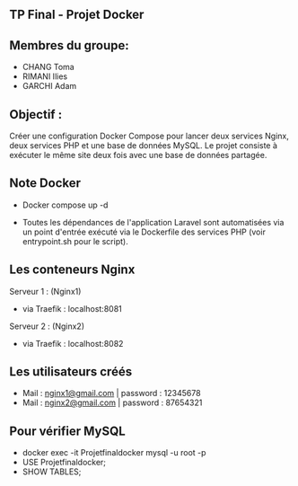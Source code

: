 ## TP Final - Projet Docker

## Membres du groupe:
- CHANG Toma
- RIMANI Ilies
- GARCHI Adam

## Objectif :
Créer une configuration Docker Compose pour lancer deux services Nginx, deux services PHP et une base de données MySQL. Le projet consiste à exécuter le même site deux fois avec une base de données partagée.

## Note Docker
- Docker compose up -d

- Toutes les dépendances de l'application Laravel sont automatisées via un point d'entrée exécuté via le Dockerfile des services PHP (voir entrypoint.sh pour le script).

## Les conteneurs Nginx

Serveur 1 : (Nginx1)

- via Traefik : localhost:8081

Serveur 2 : (Nginx2) 

- via Traefik : localhost:8082

## Les utilisateurs créés

- Mail : nginx1@gmail.com | password : 12345678
- Mail : nginx2@gmail.com | password : 87654321

## Pour vérifier MySQL

- docker exec -it Projetfinaldocker mysql -u root -p
- USE Projetfinaldocker;
- SHOW TABLES;
